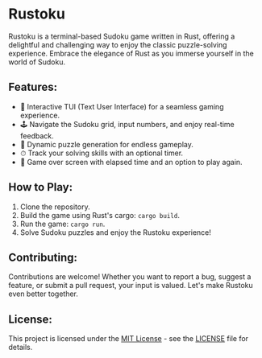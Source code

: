 # Rustoku

Rustoku is a terminal-based Sudoku game written in Rust, offering a delightful and challenging way to enjoy the classic puzzle-solving experience. Embrace the elegance of Rust as you immerse yourself in the world of Sudoku.

## Features:

- 🧩 Interactive TUI (Text User Interface) for a seamless gaming experience.
- 🕹 Navigate the Sudoku grid, input numbers, and enjoy real-time feedback.
- 🔄 Dynamic puzzle generation for endless gameplay.
- ⏱ Track your solving skills with an optional timer.
- 🎉 Game over screen with elapsed time and an option to play again.

## How to Play:

1. Clone the repository.
2. Build the game using Rust's cargo: `cargo build`.
3. Run the game: `cargo run`.
4. Solve Sudoku puzzles and enjoy the Rustoku experience!

## Contributing:

Contributions are welcome! Whether you want to report a bug, suggest a feature, or submit a pull request, your input is valued. Let's make Rustoku even better together.

## License:

This project is licensed under the [MIT License](LICENSE) - see the [LICENSE](LICENSE) file for details.
